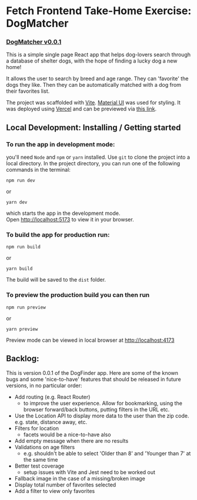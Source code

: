 # Fetch Frontend Take-Home Exercise: DogMatcher

### [DogMatcher v0.0.1](https://fetch-frontend-take-home.vercel.app/)

This is a simple single page React app that helps dog-lovers search through a database of shelter dogs, with the hope of finding a lucky dog a new home!

It allows the user to search by breed and age range. They can 'favorite' the dogs they like. Then they can be automatically matched with a dog from their favorites list.

The project was scaffolded with [Vite](https://vitejs.dev/). [Material UI](https://mui.com/) was used for styling. It was deployed using [Vercel](https://vitejs.dev/) and can be previewed via [this link](https://fetch-frontend-take-home.vercel.app/).

## Local Development: Installing / Getting started

### To run the app in development mode:

you'll need `Node` and `npm` or `yarn` installed. Use `git` to clone the project into a local directory. In the project directory, you can run one of the following commands in the terminal:

```
npm run dev
```

or

```
yarn dev
```

which starts the app in the development mode.\
Open [http://localhost:5173](http://localhost:5173) to view it in your browser.

### To build the app for production run:

```
npm run build
```

or

```
yarn build
```

The build will be saved to the `dist` folder.

### To preview the production build you can then run

```
npm run preview
```

or

```
yarn preview
```

Preview mode can be viewed in local browser at [http://localhost:4173](http://localhost:4173)

## Backlog:

This is version 0.0.1 of the DogFinder app. Here are some of the known bugs and some 'nice-to-have' features that should be released in future versions, in no particular order:

- Add routing (e.g. React Router)
  - to improve the user experience. Allow for bookmarking, using the browser forward/back buttons, putting filters in the URL etc.
- Use the Location API to display more data to the user than the zip code. e.g. state, distance away, etc.
- Filters for location
  - facets would be a nice-to-have also
- Add empty message when there are no results
- Validations on age filters
  - e.g. shouldn't be able to select 'Older than 8' and 'Younger than 7' at the same time
- Better test coverage
  - setup issues with Vite and Jest need to be worked out
- Fallback image in the case of a missing/broken image
- Display total number of favorites selected
- Add a filter to view only favorites
